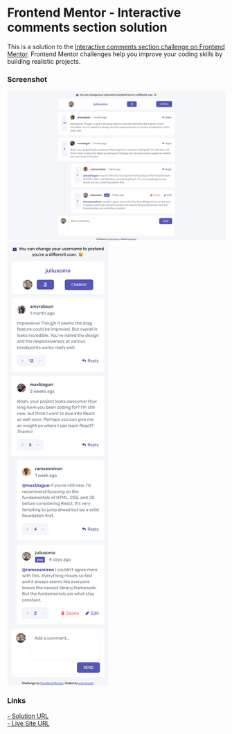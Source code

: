 # Frontend Mentor - Interactive comments section solution

This is a solution to the [Interactive comments section challenge on Frontend Mentor](https://www.frontendmentor.io/challenges/interactive-comments-section-iG1RugEG9). Frontend Mentor challenges help you improve your coding skills by building realistic projects.

### Screenshot

![](.\interactive-comments-section-main\screenshots\desktop.png)
![](.\interactive-comments-section-main\screenshots\mobile.png)

### Links

[- Solution URL](https://github.com/wolvsrcool/Frontend-Mentor/tree/master/huddle-landing-page-with-curved-sections-master) <br />
[- Live Site URL](https://wolvsrcool.github.io/Frontend-Mentor/interactive-comments-section-react/build/index.html)
